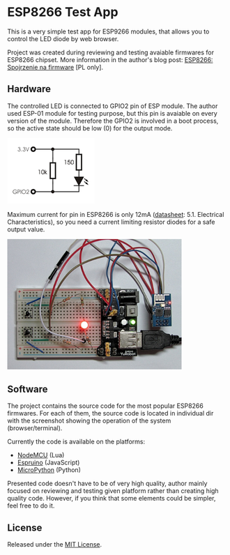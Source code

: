 # ESP8266 Test App

This is a very simple test app for ESP9266 modules, that allows you to control
the LED diode by web browser.

Project was created during reviewing and testing
avaiable firmwares for ESP8266 chipset. More information in the author's blog
post: [ESP8266: Spojrzenie na firmware](http://blog.malcom.pl/2016/esp8266-spojrzenie-na-firmware.html) [PL only].


## Hardware

The controlled LED is connected to GPIO2 pin of ESP module. The author used
ESP-01 module for testing purpose, but this pin is avaiable on every version
of the module. Therefore the GPIO2 is involved in a boot process, so the active
state should be low (0) for the output mode.

![schematic](/schematic.png)

Maximum current for pin in ESP8266 is only 12mA ([datasheet](http://espressif.com/sites/default/files/documentation/0a-esp8266ex_datasheet_en.pdf): 5.1. Electrical Characteristics),
so you need a current limiting resistor diodes for a safe output value.

<img src="/breadboard.jpg" width="400">


## Software

The project contains the source code for the most popular ESP8266 firmwares.
For each of them, the source code is located in individual dir with the
screenshot showing the operation of the system (browser/terminal).

Currently the code is available on the platforms:
* [NodeMCU](http://nodemcu.com/index_en.html) (Lua)
* [Espruino](http://www.espruino.com/) (JavaScript)
* [MicroPython](http://micropython.org/) (Python)

Presented code doesn't have to be of very high quality, author mainly focused on
reviewing and testing given platform rather than creating high quality code.
However, if you think that some elements could be simpler, feel free to do it.


## License

Released under the [MIT License](http://opensource.org/licenses/MIT).
